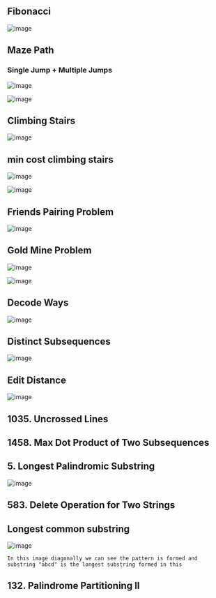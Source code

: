 ## Fibonacci
![image](https://github.com/mukeshwebs/DSA/assets/53649320/09633c88-e81a-4144-b382-9666efa8f6fe)

## Maze Path
### Single Jump + Multiple Jumps
![image](https://github.com/mukeshwebs/DSA/assets/53649320/86c0841c-9c9f-43d5-b569-b0747276c901)

![image](https://github.com/mukeshwebs/DSA/assets/53649320/10af0cbc-226e-4fbd-be3f-e420963120da)

## Climbing Stairs
![image](https://github.com/mukeshwebs/DSA/assets/53649320/3f2e2cc3-1cc5-473e-92b8-13c87e884bf2)


## min cost climbing stairs
![image](https://github.com/mukeshwebs/DSA/assets/53649320/8d357bd3-5609-4af0-829b-c63d76784e6e)

![image](https://github.com/mukeshwebs/DSA/assets/53649320/095def83-debf-4d7e-ab97-ef5e20301fd2)

## Friends Pairing Problem
![image](https://github.com/mukeshwebs/DSA/assets/53649320/4d10b109-7e34-4031-b52e-2d7d3126e5c9)

## Gold Mine Problem 
![image](https://github.com/mukeshwebs/DSA/assets/53649320/39c1178f-867c-472c-8f67-29856784ea20)

![image](https://github.com/mukeshwebs/DSA/assets/53649320/dc3cdb97-b5dc-4f99-ac70-a59a464c5324)

## Decode Ways
![image](https://github.com/mukeshwebs/DSA/assets/53649320/6382175f-64f4-45d0-92f3-505d79b140ad)


## Distinct Subsequences
![image](https://github.com/mukeshwebs/DSA/assets/53649320/f2d74063-4f70-4c03-bab5-1c9252ad43d3)

## Edit Distance
![image](https://github.com/mukeshwebs/DSA/assets/53649320/8144eb06-59ac-4f2e-900b-7ad9d39b64bb)


## 1035. Uncrossed Lines
## 1458. Max Dot Product of Two Subsequences
## 5. Longest Palindromic Substring
![image](https://github.com/mukeshwebs/DSA/assets/53649320/a7298088-1a3b-439e-bfb6-a900be0dfba1)

## 583. Delete Operation for Two Strings
## Longest common substring
![image](https://github.com/mukeshwebs/DSA/assets/53649320/f3a7ad2c-a667-487a-bf56-81e943d57b6d)
```
In this image diagonally we can see the pattern is formed and substring "abcd" is the longest substring formed in this 
```

## 132. Palindrome Partitioning II









